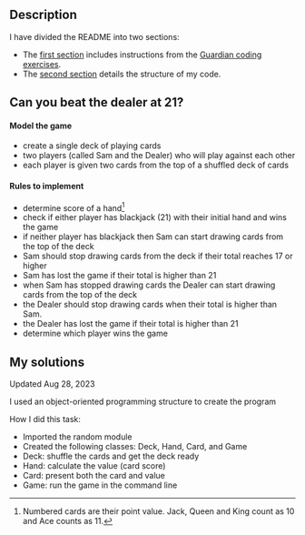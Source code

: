 ## Description

I have divided the README into two sections: 
* The [first section](https://github.com/claireweiz/21s#can-you-beat-the-dealer-at-21) includes instructions from the [Guardian coding exercises](https://github.com/guardian/coding-exercises). 
* The [second section](https://github.com/claireweiz/21s#my-solutions) details the structure of my code.

## Can you beat the dealer at 21?


#### Model the game
* create a single deck of playing cards
* two players (called Sam and the Dealer) who will play against each other
* each player is given two cards from the top of a shuffled deck of cards

#### Rules to implement
* determine score of a hand[^1]
* check if either player has blackjack (21) with their initial hand and wins the game
* if neither player has blackjack then Sam can start drawing cards from the top of the deck
* Sam should stop drawing cards from the deck if their total reaches 17 or higher
* Sam has lost the game if their total is higher than 21 
* when Sam has stopped drawing cards the Dealer can start drawing cards from the top of the deck
* the Dealer should stop drawing cards when their total is higher than Sam.
* the Dealer has lost the game if their total is higher than 21 
* determine which player wins the game

[^1]: Numbered cards are their point value. Jack, Queen and King count as 10 and Ace counts as 11.


## My solutions

Updated Aug 28, 2023

I used an object-oriented programming structure to create the program

How I did this task:
* Imported the random module
* Created the following classes: Deck, Hand, Card, and Game
* Deck: shuffle the cards and get the deck ready
* Hand: calculate the value (card score)
* Card: present both the card and value
* Game: run the game in the command line